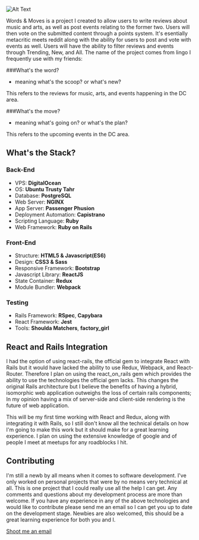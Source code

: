 ![Alt Text](http://i.imgur.com/XDLsX5d.png)

Words & Moves is a project I created to allow users to write reviews about music and arts, as well as post events relating to the former two. Users will then vote on the submitted content through a points system. It's esentially metacritic meets reddit along with the ability for users to post and vote with events as well. Users will have the ability to filter reviews and events through Trending, New, and All. The name of the project comes from lingo I frequently use with my friends:

###What's the word?

* meaning what's the scoop? or what's new?

This refers to the reviews for music, arts, and events happening in the DC area.

###What's the move?

* meaning what's going on? or what's the plan?

This refers to the upcoming events in the DC area.

## What's the Stack?


### Back-End

* VPS: **DigitalOcean**
* OS: **Ubuntu Trusty Tahr**
* Database: **PostgreSQL**
* Web Server: **NGINX**
* App Server: **Passenger Phusion**
* Deployment Automation: **Capistrano**
* Scripting Language: **Ruby**
* Web Framework: **Ruby on Rails**

### Front-End

* Structure: **HTML5 & Javascript(ES6)**
* Design: **CSS3 & Sass**
* Responsive Framework: **Bootstrap**
* Javascript Library: **ReactJS**
* State Container: **Redux**
* Module Bundler: **Webpack**

### Testing

* Rails Framework: **RSpec**, **Capybara**
* React Framework: **Jest**
* Tools: **Shoulda Matchers**, **factory_girl**

## React and Rails Integration

I had the option of using react-rails, the official gem to integrate React with Rails but it would have lacked the ability to use Redux, Webpack, and React-Router. Therefore I plan on using the react\_on_rails gem which provides the ability to use the technologies the official gem lacks. This changes the original Rails architecture but I believe the benefits of having a hybrid, isomorphic web application outweighs the loss of certain rails components; In my opinion having a mix of server-side and client-side rendering is the future of web application.

This will be my first time working with React and Redux, along with integrating it with Rails, so I still don't know all the technical details on how I'm going to make this work but it should make for a great learning experience. I plan on using the extensive knowledge of google and of people I meet at meetups for any roadblocks I hit.

## Contributing

I'm still a newb by all means when it comes to software development. I've only worked on personal projects that were by no means very technical at all. This is one project that I could really use all the help I can get. Any comments and questions about my development process are more than welcome. If you have any experience in any of the above technologies and would like to contribute please send me an email so I can get you up to date on the development stage. Newbies are also welcomed, this should be a great learning experience for both you and I.

[Shoot me an email](mailto:me@devinosor.io)
